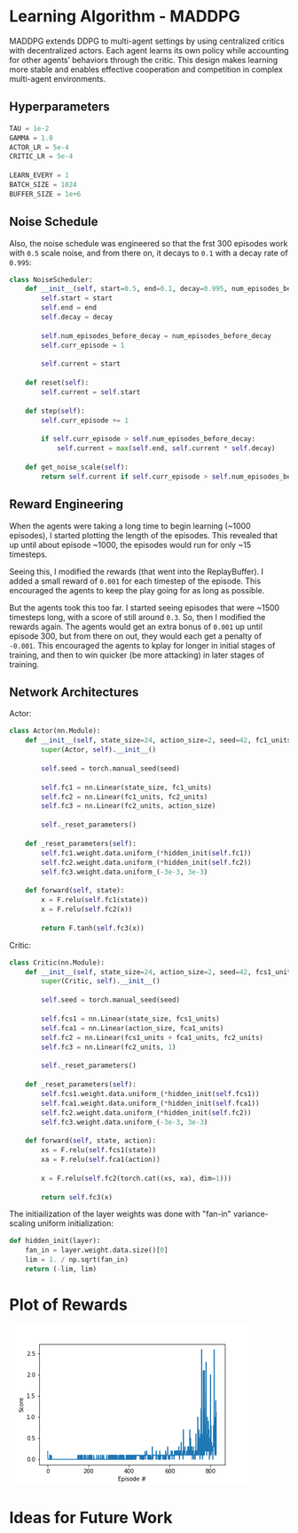 [//]: # (Image References)
[image1]: https://raw.githubusercontent.com/RishabhMalviya/udacity-drlnd-p3/refs/heads/master/p3_collab-compet/scores.png "Scores Plot"

# Learning Algorithm - MADDPG
MADDPG extends DDPG to multi-agent settings by using centralized critics with decentralized actors. Each agent learns its own policy while accounting for other agents’ behaviors through the critic. This design makes learning more stable and enables effective cooperation and competition in complex multi-agent environments.

## Hyperparameters
```python
TAU = 1e-2
GAMMA = 1.0
ACTOR_LR = 5e-4
CRITIC_LR = 5e-4

LEARN_EVERY = 1
BATCH_SIZE = 1024
BUFFER_SIZE = 1e+6
```

## Noise Schedule
Also, the noise schedule was engineered so that the frst 300 episodes work with `0.5` scale noise, and from there on, it decays to `0.1` with a decay rate of `0.995`:
```python
class NoiseScheduler:
    def __init__(self, start=0.5, end=0.1, decay=0.995, num_episodes_before_decay=250):
        self.start = start
        self.end = end
        self.decay = decay

        self.num_episodes_before_decay = num_episodes_before_decay
        self.curr_episode = 1

        self.current = start        

    def reset(self):
        self.current = self.start

    def step(self):
        self.curr_episode += 1

        if self.curr_episode > self.num_episodes_before_decay:
            self.current = max(self.end, self.current * self.decay)

    def get_noise_scale(self):
        return self.current if self.curr_episode > self.num_episodes_before_decay else self.start
```

## Reward Engineering
When the agents were taking a long time to begin learning (~1000 episodes), I started plotting the length of the episodes. This revealed that up until about episode ~1000, the episodes would run for only ~15 timesteps.

Seeing this, I modified the rewards (that went into the ReplayBuffer). I added a small reward of `0.001` for each timestep of the episode. This encouraged the agents to keep the play going for as long as possible.

But the agents took this too far. I started seeing episodes that were ~1500 timesteps long, with a score of still around `0.3`. So, then I modified the rewards again. The agents would get an extra bonus of `0.001` up until episode 300, but from there on out, they would each get a penalty of `-0.001`. This encouraged the agents to kplay for longer in initial stages of training, and then to win quicker (be more attacking) in later stages of training. 

## Network Architectures
Actor:
```python
class Actor(nn.Module):
    def __init__(self, state_size=24, action_size=2, seed=42, fc1_units=256, fc2_units=256):
        super(Actor, self).__init__()

        self.seed = torch.manual_seed(seed)

        self.fc1 = nn.Linear(state_size, fc1_units)
        self.fc2 = nn.Linear(fc1_units, fc2_units)
        self.fc3 = nn.Linear(fc2_units, action_size)

        self._reset_parameters()
        
    def _reset_parameters(self):
        self.fc1.weight.data.uniform_(*hidden_init(self.fc1))
        self.fc2.weight.data.uniform_(*hidden_init(self.fc2))
        self.fc3.weight.data.uniform_(-3e-3, 3e-3)
    
    def forward(self, state):
        x = F.relu(self.fc1(state))
        x = F.relu(self.fc2(x))

        return F.tanh(self.fc3(x))
```

Critic:
```python
class Critic(nn.Module):
    def __init__(self, state_size=24, action_size=2, seed=42, fcs1_units=192, fca1_units=64, fc2_units=128):
        super(Critic, self).__init__()

        self.seed = torch.manual_seed(seed)

        self.fcs1 = nn.Linear(state_size, fcs1_units)
        self.fca1 = nn.Linear(action_size, fca1_units)
        self.fc2 = nn.Linear(fcs1_units + fca1_units, fc2_units)
        self.fc3 = nn.Linear(fc2_units, 1)
        
        self._reset_parameters()
        
    def _reset_parameters(self):
        self.fcs1.weight.data.uniform_(*hidden_init(self.fcs1))
        self.fca1.weight.data.uniform_(*hidden_init(self.fca1))
        self.fc2.weight.data.uniform_(*hidden_init(self.fc2))
        self.fc3.weight.data.uniform_(-3e-3, 3e-3)
    
    def forward(self, state, action):
        xs = F.relu(self.fcs1(state))
        xa = F.relu(self.fca1(action))

        x = F.relu(self.fc2(torch.cat((xs, xa), dim=1)))

        return self.fc3(x)
```

The initiailization of the layer weights was done with "fan-in" variance-scaling uniform initialization:
```python
def hidden_init(layer):
    fan_in = layer.weight.data.size()[0]
    lim = 1. / np.sqrt(fan_in)
    return (-lim, lim)
```

# Plot of Rewards

![Score Plot][image1]

# Ideas for Future Work

